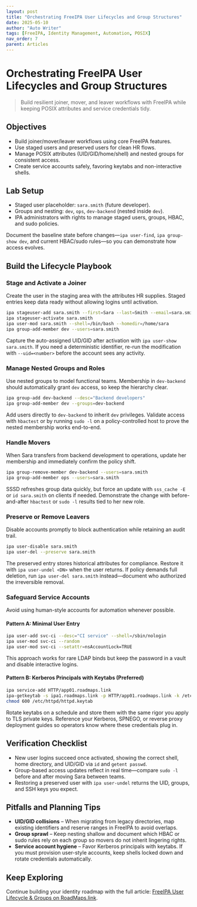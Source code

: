 ```yaml
---
layout: post
title: "Orchestrating FreeIPA User Lifecycles and Group Structures"
date: 2025-05-10
author: "Auto Writer"
tags: [FreeIPA, Identity Management, Automation, POSIX]
nav_order: 7
parent: Articles
---
```


# Orchestrating FreeIPA User Lifecycles and Group Structures

> Build resilient joiner, mover, and leaver workflows with FreeIPA while keeping POSIX attributes and service credentials tidy.

## Objectives

- Build joiner/mover/leaver workflows using core FreeIPA features.
- Use staged users and preserved users for clean HR flows.
- Manage POSIX attributes (UID/GID/home/shell) and nested groups for consistent access.
- Create service accounts safely, favoring keytabs and non-interactive shells.

## Lab Setup

- Staged user placeholder: `sara.smith` (future developer).
- Groups and nesting: `dev`, `ops`, `dev-backend` (nested inside `dev`).
- IPA administrators with rights to manage staged users, groups, HBAC, and sudo policies.

Document the baseline state before changes—`ipa user-find`, `ipa group-show dev`, and current HBAC/sudo rules—so you can demonstrate how access evolves.

## Build the Lifecycle Playbook

### Stage and Activate a Joiner

Create the user in the staging area with the attributes HR supplies. Staged entries keep data ready without allowing logins until activation.

```bash
ipa stageuser-add sara.smith --first=Sara --last=Smith --email=sara.smith@roadmaps.link --setattr=loginShell=/bin/bash
ipa stageuser-activate sara.smith
ipa user-mod sara.smith --shell=/bin/bash --homedir=/home/sara
ipa group-add-member dev --users=sara.smith
```

Capture the auto-assigned UID/GID after activation with `ipa user-show sara.smith`. If you need a deterministic identifier, re-run the modification with `--uid=<number>` before the account sees any activity.

### Manage Nested Groups and Roles

Use nested groups to model functional teams. Membership in `dev-backend` should automatically grant `dev` access, so keep the hierarchy clear.

```bash
ipa group-add dev-backend --desc="Backend developers"
ipa group-add-member dev --groups=dev-backend
```

Add users directly to `dev-backend` to inherit `dev` privileges. Validate access with `hbactest` or by running `sudo -l` on a policy-controlled host to prove the nested membership works end-to-end.

### Handle Movers

When Sara transfers from backend development to operations, update her membership and immediately confirm the policy shift.

```bash
ipa group-remove-member dev-backend --users=sara.smith
ipa group-add-member ops --users=sara.smith
```

SSSD refreshes group data quickly, but force an update with `sss_cache -E` or `id sara.smith` on clients if needed. Demonstrate the change with before-and-after `hbactest` or `sudo -l` results tied to her new role.

### Preserve or Remove Leavers

Disable accounts promptly to block authentication while retaining an audit trail.

```bash
ipa user-disable sara.smith
ipa user-del --preserve sara.smith
```

The preserved entry stores historical attributes for compliance. Restore it with `ipa user-undel <DN>` when the user returns. If policy demands full deletion, run `ipa user-del sara.smith` instead—document who authorized the irreversible removal.

### Safeguard Service Accounts

Avoid using human-style accounts for automation whenever possible.

#### Pattern A: Minimal User Entry

```bash
ipa user-add svc-ci --desc="CI service" --shell=/sbin/nologin
ipa user-mod svc-ci --random
ipa user-mod svc-ci --setattr=nsAccountLock=TRUE
```

This approach works for rare LDAP binds but keep the password in a vault and disable interactive logins.

#### Pattern B: Kerberos Principals with Keytabs (Preferred)

```bash
ipa service-add HTTP/app01.roadmaps.link
ipa-getkeytab -s ipa1.roadmaps.link -p HTTP/app01.roadmaps.link -k /etc/httpd/httpd.keytab
chmod 600 /etc/httpd/httpd.keytab
```

Rotate keytabs on a schedule and store them with the same rigor you apply to TLS private keys. Reference your Kerberos, SPNEGO, or reverse proxy deployment guides so operators know where these credentials plug in.

## Verification Checklist

- New user logins succeed once activated, showing the correct shell, home directory, and UID/GID via `id` and `getent passwd`.
- Group-based access updates reflect in real time—compare `sudo -l` before and after moving Sara between teams.
- Restoring a preserved user with `ipa user-undel` returns the UID, groups, and SSH keys you expect.

## Pitfalls and Planning Tips

- **UID/GID collisions** – When migrating from legacy directories, map existing identifiers and reserve ranges in FreeIPA to avoid overlaps.
- **Group sprawl** – Keep nesting shallow and document which HBAC or sudo rules rely on each group so movers do not inherit lingering rights.
- **Service account hygiene** – Favor Kerberos principals with keytabs. If you must provision user-style accounts, keep shells locked down and rotate credentials automatically.

## Keep Exploring

Continue building your identity roadmap with the full article: [FreeIPA User Lifecycle & Groups on RoadMaps.link](https://roadmaps.link/freeipa-user-lifecycle-groups).

